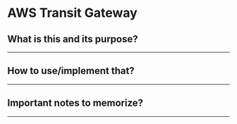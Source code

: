 # AWS Transit Gateway

## What is this and its purpose?

---

## How to use/implement that?

---

## Important notes to memorize?

---
